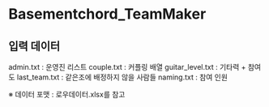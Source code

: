# Basementchord_TeamMaker

## 입력 데이터

admin.txt : 운영진 리스트
couple.txt : 커플링 배열
guitar_level.txt : 기타력 + 참여도
last_team.txt : 같은조에 배정하지 않을 사람들
naming.txt : 참여 인원

※ 데이터 포맷 : 로우데이터.xlsx를 참고
